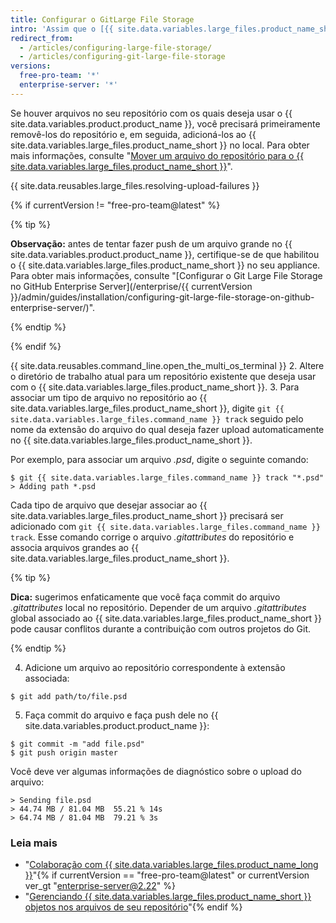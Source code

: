 ```yaml
---
title: Configurar o GitLarge File Storage
intro: 'Assim que o [{{ site.data.variables.large_files.product_name_short }} estiver instalado](/articles/installing-git-large-file-storage/), você precisará associá-lo a um arquivo grande no seu repositório.'
redirect_from:
  - /articles/configuring-large-file-storage/
  - /articles/configuring-git-large-file-storage
versions:
  free-pro-team: '*'
  enterprise-server: '*'
---
```


Se houver arquivos no seu repositório com os quais deseja usar o {{ site.data.variables.product.product_name }}, você precisará primeiramente removê-los do repositório e, em seguida, adicioná-los ao {{ site.data.variables.large_files.product_name_short }} no local. Para obter mais informações, consulte "[Mover um arquivo do repositório para o {{ site.data.variables.large_files.product_name_short }}](/articles/moving-a-file-in-your-repository-to-git-large-file-storage)".

{{ site.data.reusables.large_files.resolving-upload-failures }}

{% if currentVersion != "free-pro-team@latest" %}

{% tip %}

**Observação:** antes de tentar fazer push de um arquivo grande no {{ site.data.variables.product.product_name }}, certifique-se de que habilitou o {{ site.data.variables.large_files.product_name_short }} no seu appliance. Para obter mais informações, consulte "[Configurar o Git Large File Storage no GitHub Enterprise Server](/enterprise/{{ currentVersion }}/admin/guides/installation/configuring-git-large-file-storage-on-github-enterprise-server/)".

{% endtip %}

{% endif %}

{{ site.data.reusables.command_line.open_the_multi_os_terminal }}
2. Altere o diretório de trabalho atual para um repositório existente que deseja usar com o {{ site.data.variables.large_files.product_name_short }}.
3. Para associar um tipo de arquivo no repositório ao {{ site.data.variables.large_files.product_name_short }}, digite `git {{ site.data.variables.large_files.command_name }} track` seguido pelo nome da extensão do arquivo do qual deseja fazer upload automaticamente no {{ site.data.variables.large_files.product_name_short }}.

  Por exemplo, para associar um arquivo _.psd_, digite o seguinte comando:
  ```shell
  $ git {{ site.data.variables.large_files.command_name }} track "*.psd"
  > Adding path *.psd
  ```
  Cada tipo de arquivo que desejar associar ao {{ site.data.variables.large_files.product_name_short }} precisará ser adicionado com `git {{ site.data.variables.large_files.command_name }} track`. Esse comando corrige o arquivo *.gitattributes* do repositório e associa arquivos grandes ao {{ site.data.variables.large_files.product_name_short }}.

  {% tip %}

  **Dica:** sugerimos enfaticamente que você faça commit do arquivo *.gitattributes* local no repositório. Depender de um arquivo *.gitattributes* global associado ao {{ site.data.variables.large_files.product_name_short }} pode causar conflitos durante a contribuição com outros projetos do Git.

  {% endtip %}

4. Adicione um arquivo ao repositório correspondente à extensão associada:
  ```shell
  $ git add path/to/file.psd
  ```
5. Faça commit do arquivo e faça push dele no {{ site.data.variables.product.product_name }}:
  ```shell
  $ git commit -m "add file.psd"
  $ git push origin master
  ```
  Você deve ver algumas informações de diagnóstico sobre o upload do arquivo:
  ```shell
  > Sending file.psd
  > 44.74 MB / 81.04 MB  55.21 % 14s
  > 64.74 MB / 81.04 MB  79.21 % 3s
  ```

### Leia mais

- "[Colaboração com {{ site.data.variables.large_files.product_name_long }}](/articles/collaboration-with-git-large-file-storage/)"{% if currentVersion == "free-pro-team@latest" or currentVersion ver_gt "enterprise-server@2.22" %}
- "[Gerenciando {{ site.data.variables.large_files.product_name_short }} objetos nos arquivos de seu repositório](/github/administering-a-repository/managing-git-lfs-objects-in-archives-of-your-repository)"{% endif %}
